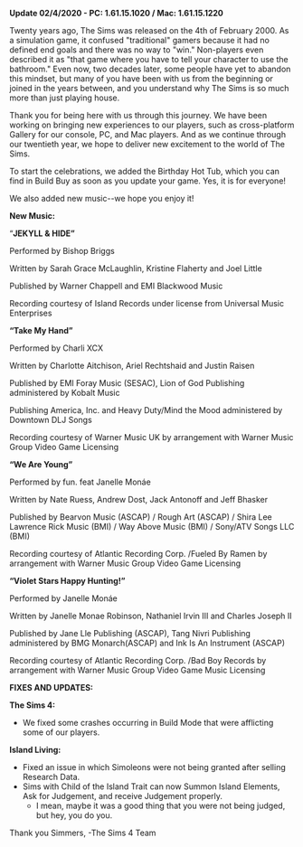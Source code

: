 **Update 02/4/2020 - PC: 1.61.15.1020 / Mac: 1.61.15.1220**

Twenty years ago, The Sims was released on the 4th of February 2000. As a simulation game, it confused "traditional" gamers because it had no defined end goals and there was no way to "win." Non-players even described it as "that game where you have to tell your character to use the bathroom." Even now, two decades later, some people have yet to abandon this mindset, but many of you have been with us from the beginning or joined in the years between, and you understand why The Sims is so much more than just playing house.

Thank you for being here with us through this journey. We have been working on bringing new experiences to our players, such as cross-platform Gallery for our console, PC, and Mac players. And as we continue through our twentieth year, we hope to deliver new excitement to the world of The Sims.

To start the celebrations, we added the Birthday Hot Tub, which you can find in Build Buy as soon as you update your game. Yes, it is for everyone!

We also added new music--we hope you enjoy it!

**New Music:**

“__JEKYLL & HIDE”__

Performed by Bishop Briggs

Written by Sarah Grace McLaughlin, Kristine Flaherty and Joel Little

Published by Warner Chappell and EMI Blackwood Music

Recording courtesy of Island Records under license from Universal Music Enterprises

**“Take My Hand”**

Performed by Charli XCX

Written by Charlotte Aitchison, Ariel Rechtshaid and Justin Raisen

Published by EMI Foray Music (SESAC), Lion of God Publishing administered by Kobalt Music 

Publishing America, Inc. and Heavy Duty/Mind the Mood administered by Downtown DLJ Songs

Recording courtesy of Warner Music UK by arrangement with Warner Music Group Video Game Licensing

__“We Are Young”__

Performed by fun. feat Janelle Monáe

Written by Nate Ruess, Andrew Dost, Jack Antonoff and Jeff Bhasker

Published by Bearvon Music (ASCAP) / Rough Art (ASCAP) / Shira Lee Lawrence Rick Music (BMI) / 
Way Above Music (BMI) / Sony/ATV Songs LLC (BMI)

Recording courtesy of Atlantic Recording Corp. /Fueled By Ramen by arrangement with Warner 
Music Group Video Game Licensing

__“Violet Stars Happy Hunting!”__

Performed by Janelle Monáe

Written by Janelle Monae Robinson, Nathaniel Irvin III and Charles Joseph II

Published by Jane Lle Publishing (ASCAP), Tang Nivri Publishing administered by BMG Monarch(ASCAP) and Ink Is An Instrument (ASCAP)

Recording courtesy of Atlantic Recording Corp. /Bad Boy Records by arrangement with Warner Music Group Video Game Music Licensing

**FIXES AND UPDATES:**

**The Sims 4:**

  * We fixed some crashes occurring in Build Mode that were afflicting some of our players.


**Island Living:**

  * Fixed an issue in which Simoleons were not being granted after selling Research Data.
  * Sims with Child of the Island Trait can now Summon Island Elements, Ask for Judgement, and receive Judgement properly.
    * I mean, maybe it was a good thing that you were not being judged, but hey, you do you.


Thank you Simmers,
-The Sims 4 Team 
